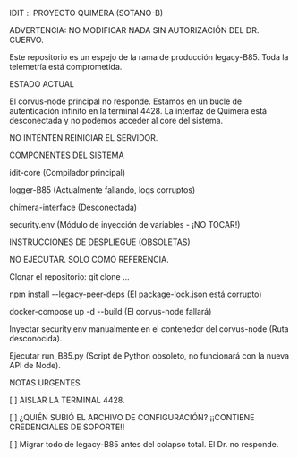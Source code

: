 IDIT :: PROYECTO QUIMERA (SOTANO-B)

ADVERTENCIA: NO MODIFICAR NADA SIN AUTORIZACIÓN DEL DR. CUERVO.

Este repositorio es un espejo de la rama de producción legacy-B85. Toda la telemetría está comprometida.

ESTADO ACTUAL

El corvus-node principal no responde. Estamos en un bucle de autenticación infinito en la terminal 4428. La interfaz de Quimera está desconectada y no podemos acceder al core del sistema.

NO INTENTEN REINICIAR EL SERVIDOR.

COMPONENTES DEL SISTEMA

idit-core (Compilador principal)

logger-B85 (Actualmente fallando, logs corruptos)

chimera-interface (Desconectada)

security.env (Módulo de inyección de variables - ¡NO TOCAR!)

INSTRUCCIONES DE DESPLIEGUE (OBSOLETAS)

NO EJECUTAR. SOLO COMO REFERENCIA.

Clonar el repositorio: git clone ...

npm install --legacy-peer-deps (El package-lock.json está corrupto)

docker-compose up -d --build (El corvus-node fallará)

Inyectar security.env manualmente en el contenedor del corvus-node (Ruta desconocida).

Ejecutar run_B85.py (Script de Python obsoleto, no funcionará con la nueva API de Node).

NOTAS URGENTES

[ ] AISLAR LA TERMINAL 4428.

[ ] ¿QUIÉN SUBIÓ EL ARCHIVO DE CONFIGURACIÓN? ¡¡CONTIENE CREDENCIALES DE SOPORTE!!

[ ] Migrar todo de legacy-B85 antes del colapso total. El Dr. no responde.